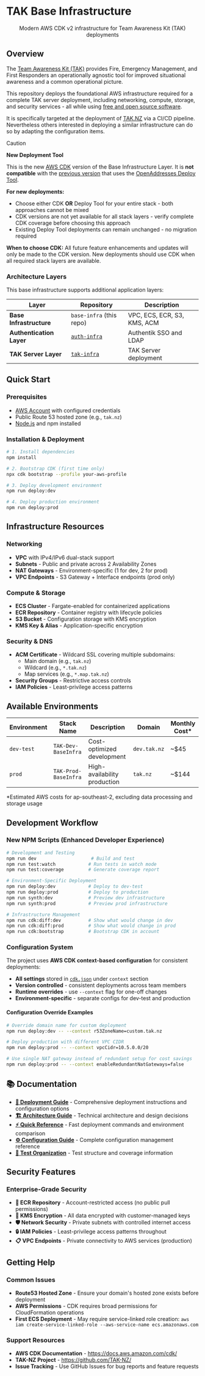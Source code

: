 # TAK Base Infrastructure

<p align=center>Modern AWS CDK v2 infrastructure for Team Awareness Kit (TAK) deployments

## Overview

The [Team Awareness Kit (TAK)](https://tak.gov/solutions/emergency) provides Fire, Emergency Management, and First Responders an operationally agnostic tool for improved situational awareness and a common operational picture. 

This repository deploys the foundational AWS infrastructure required for a complete TAK server deployment, including networking, compute, storage, and security services - all while using [free and open source software](https://en.wikipedia.org/wiki/Free_and_open-source_software).

It is specifically targeted at the deployment of [TAK.NZ](https://tak.nz) via a CI/CD pipeline. Nevertheless others interested in deploying a similar infrastructure can do so by adapting the configuration items.

> [!CAUTION]
> **New Deployment Tool**
> 
> This is the new [AWS CDK](https://aws.amazon.com/cdk/) version of the Base Infrastructure Layer. It is **not compatible** with the [previous version](../../tree/legacy) that uses the [OpenAddresses Deploy Tool](https://github.com/openaddresses/deploy).
> 
> **For new deployments:**
> - Choose either CDK **OR** Deploy Tool for your entire stack - both approaches cannot be mixed
> - CDK versions are not yet available for all stack layers - verify complete CDK coverage before choosing this approach
> - Existing Deploy Tool deployments can remain unchanged - no migration required
> 
> **When to choose CDK:** All future feature enhancements and updates will only be made to the CDK version. New deployments should use CDK when all required stack layers are available.

### Architecture Layers

This base infrastructure supports additional application layers:

| Layer | Repository | Description |
|-------|------------|-------------|
| **Base Infrastructure** | `base-infra` (this repo) | VPC, ECS, ECR, S3, KMS, ACM |
| **Authentication Layer** | [`auth-infra`](https://github.com/TAK-NZ/auth-infra) | Authentik SSO and LDAP |
| **TAK Server Layer** | [`tak-infra`](https://github.com/TAK-NZ/tak-infra) | TAK Server deployment |

## Quick Start

### Prerequisites
- [AWS Account](https://signin.aws.amazon.com/signup) with configured credentials
- Public Route 53 hosted zone (e.g., `tak.nz`)
- [Node.js](https://nodejs.org/) and npm installed

### Installation & Deployment

```bash
# 1. Install dependencies
npm install

# 2. Bootstrap CDK (first time only)
npx cdk bootstrap --profile your-aws-profile

# 3. Deploy development environment
npm run deploy:dev

# 4. Deploy production environment  
npm run deploy:prod
```

## Infrastructure Resources

### Networking
- **VPC** with IPv4/IPv6 dual-stack support
- **Subnets** - Public and private across 2 Availability Zones
- **NAT Gateways** - Environment-specific (1 for dev, 2 for prod)
- **VPC Endpoints** - S3 Gateway + Interface endpoints (prod only)

### Compute & Storage  
- **ECS Cluster** - Fargate-enabled for containerized applications
- **ECR Repository** - Container registry with lifecycle policies
- **S3 Bucket** - Configuration storage with KMS encryption
- **KMS Key & Alias** - Application-specific encryption

### Security & DNS
- **ACM Certificate** - Wildcard SSL covering multiple subdomains:
  - Main domain (e.g., `tak.nz`)
  - Wildcard (e.g., `*.tak.nz`) 
  - Map services (e.g., `*.map.tak.nz`)
- **Security Groups** - Restrictive access controls
- **IAM Policies** - Least-privilege access patterns

## Available Environments

| Environment | Stack Name | Description | Domain | Monthly Cost* |
|-------------|------------|-------------|--------|---------------|
| `dev-test` | `TAK-Dev-BaseInfra` | Cost-optimized development | `dev.tak.nz` | ~$45 |
| `prod` | `TAK-Prod-BaseInfra` | High-availability production | `tak.nz` | ~$144 |

*Estimated AWS costs for ap-southeast-2, excluding data processing and storage usage

## Development Workflow

### New NPM Scripts (Enhanced Developer Experience)
```bash
# Development and Testing
npm run dev                    # Build and test
npm run test:watch            # Run tests in watch mode
npm run test:coverage         # Generate coverage report

# Environment-Specific Deployment
npm run deploy:dev            # Deploy to dev-test
npm run deploy:prod           # Deploy to production
npm run synth:dev             # Preview dev infrastructure
npm run synth:prod            # Preview prod infrastructure

# Infrastructure Management
npm run cdk:diff:dev          # Show what would change in dev
npm run cdk:diff:prod         # Show what would change in prod
npm run cdk:bootstrap         # Bootstrap CDK in account
```

### Configuration System

The project uses **AWS CDK context-based configuration** for consistent deployments:

- **All settings** stored in [`cdk.json`](cdk.json) under `context` section
- **Version controlled** - consistent deployments across team members
- **Runtime overrides** - use `--context` flag for one-off changes
- **Environment-specific** - separate configs for dev-test and production

#### Configuration Override Examples
```bash
# Override domain name for custom deployment
npm run deploy:dev -- --context r53ZoneName=custom.tak.nz

# Deploy production with different VPC CIDR
npm run deploy:prod -- --context vpcCidr=10.5.0.0/20

# Use single NAT gateway instead of redundant setup for cost savings
npm run deploy:prod -- --context enableRedundantNatGateways=false
```

## 📚 Documentation

- **[🚀 Deployment Guide](docs/DEPLOYMENT_GUIDE.md)** - Comprehensive deployment instructions and configuration options
- **[🏗️ Architecture Guide](docs/ARCHITECTURE.md)** - Technical architecture and design decisions  
- **[⚡ Quick Reference](docs/QUICK_REFERENCE.md)** - Fast deployment commands and environment comparison
- **[⚙️ Configuration Guide](docs/PARAMETERS.md)** - Complete configuration management reference
- **[🧪 Test Organization](test/TEST_ORGANIZATION.md)** - Test structure and coverage information

## Security Features

### Enterprise-Grade Security
- **🔐 ECR Repository** - Account-restricted access (no public pull permissions)
- **🔑 KMS Encryption** - All data encrypted with customer-managed keys
- **🛡️ Network Security** - Private subnets with controlled internet access
- **🔒 IAM Policies** - Least-privilege access patterns throughout
- **📋 VPC Endpoints** - Private connectivity to AWS services (production)

## Getting Help

### Common Issues
- **Route53 Hosted Zone** - Ensure your domain's hosted zone exists before deployment
- **AWS Permissions** - CDK requires broad permissions for CloudFormation operations
- **First ECS Deployment** - May require service-linked role creation: `aws iam create-service-linked-role --aws-service-name ecs.amazonaws.com`

### Support Resources
- **AWS CDK Documentation** - https://docs.aws.amazon.com/cdk/
- **TAK-NZ Project** - https://github.com/TAK-NZ/
- **Issue Tracking** - Use GitHub Issues for bug reports and feature requests